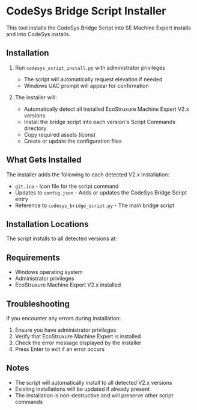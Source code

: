 # CodeSys Bridge Script Installer

This tool installs the CodeSys Bridge Script into SE Machine Expert installs and into CodeSys installs.

## Installation

1. Run `codesys_script_install.py` with administrator privileges
   - The script will automatically request elevation if needed
   - Windows UAC prompt will appear for confirmation

2. The installer will:
   - Automatically detect all installed EcoStruxure Machine Expert V2.x versions
   - Install the bridge script into each version's Script Commands directory
   - Copy required assets (icons)
   - Create or update the configuration files

## What Gets Installed

The installer adds the following to each detected V2.x installation:
- `git.ico` - Icon file for the script command
- Updates to `config.json` - Adds or updates the CodeSys Bridge Script entry
- Reference to `codesys_bridge_script.py` - The main bridge script

## Installation Locations

The script installs to all detected versions at:

## Requirements

- Windows operating system
- Administrator privileges
- EcoStruxure Machine Expert V2.x installed

## Troubleshooting

If you encounter any errors during installation:
1. Ensure you have administrator privileges
2. Verify that EcoStruxure Machine Expert is installed
3. Check the error message displayed by the installer
4. Press Enter to exit if an error occurs

## Notes

- The script will automatically install to all detected V2.x versions
- Existing installations will be updated if already present
- The installation is non-destructive and will preserve other script commands
